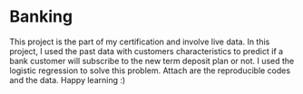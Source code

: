 # Banking
This project is the part of my certification and involve live data. In this project, I used the past data with customers characteristics to predict if a bank customer will subscribe to the new term deposit plan or not. I used the logistic regression to solve this problem.  Attach are the reproducible codes and the data.   Happy learning :)

